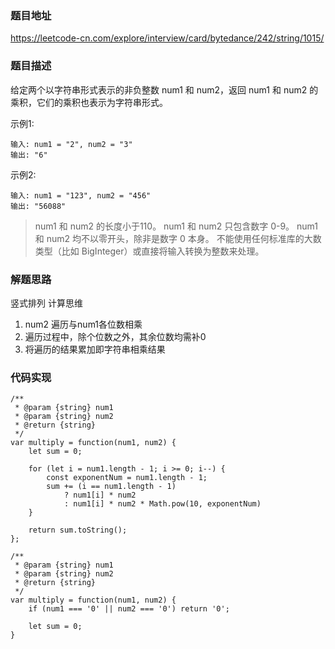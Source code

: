 ### 题目地址
https://leetcode-cn.com/explore/interview/card/bytedance/242/string/1015/

### 题目描述
给定两个以字符串形式表示的非负整数 num1 和 num2，返回 num1 和 num2 的乘积，它们的乘积也表示为字符串形式。

示例1:
```
输入: num1 = "2", num2 = "3"
输出: "6"
```

示例2:
```
输入: num1 = "123", num2 = "456"
输出: "56088"
```

> num1 和 num2 的长度小于110。
> num1 和 num2 只包含数字 0-9。
> num1 和 num2 均不以零开头，除非是数字 0 本身。
> 不能使用任何标准库的大数类型（比如 BigInteger）或直接将输入转换为整数来处理。

### 解题思路
竖式排列 计算思维

1. num2 遍历与num1各位数相乘
2. 遍历过程中，除个位数之外，其余位数均需补0
3. 将遍历的结果累加即字符串相乘结果


### 代码实现
```
/**
 * @param {string} num1
 * @param {string} num2
 * @return {string}
 */
var multiply = function(num1, num2) {
    let sum = 0;
    
    for (let i = num1.length - 1; i >= 0; i--) {
        const exponentNum = num1.length - 1;
        sum += (i == num1.length - 1)
            ? num1[i] * num2
            : num1[i] * num2 * Math.pow(10, exponentNum)
    }

    return sum.toString();
};
```

```
/**
 * @param {string} num1
 * @param {string} num2
 * @return {string}
 */
var multiply = function(num1, num2) {
    if (num1 === '0' || num2 === '0') return '0';

    let sum = 0;
}
```